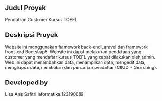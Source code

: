 ## Judul Proyek
Pendataan Customer Kursus TOEFL

## Deskripsi Proyek
Website ini menggunakan framework back-end Laravel dan framework front-end Bootstrap5. Website ini dapat melakukan pendataan yang customer yang mendaftar kursus TOEFL yang dapat dilakukan oleh admin. Web ini dapat menambahkan data, menampilkan data, mengedit data, menghapus data, melakukan dan pencarian pendaftar (CRUD + Searching).

## Developed by
Lisa Anis Safitri
Informatika/123190089
